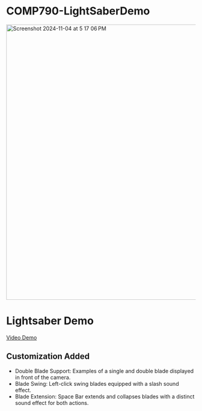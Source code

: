 # COMP790-LightSaberDemo
<img width="733" alt="Screenshot 2024-11-04 at 5 17 06 PM" src="https://github.com/user-attachments/assets/dedfa437-249c-4e6f-9612-80cf6fa90811">

# Lightsaber Demo
[Video Demo](https://vimeo.com/1026315540?share=copy#t=0)
## Customization Added
* Double Blade Support: Examples of a single and double blade displayed in front of the camera.
* Blade Swing: Left-click swing blades equipped with a slash sound effect.
* Blade Extension: Space Bar extends and collapses blades with a distinct sound effect for both actions. 
